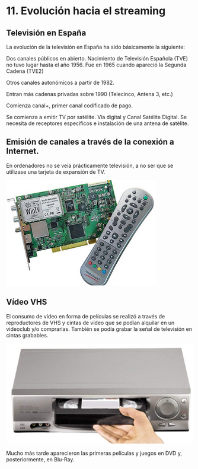 # 11. Evolución hacia el streaming

## Televisión en España

La evolución de la televisión en España ha sido básicamente la siguiente:

Dos canales públicos en abierto. Nacimiento de Televisión Española (TVE) no tuvo lugar hasta el año 1956. Fue en 1965 cuando apareció la Segunda Cadena (TVE2)

Otros canales autonómicos a partir de 1982.

Entran más cadenas privadas sobre 1990 (Telecinco, Antena 3, etc.)

Comienza canal+, primer canal codificado de pago.

Se comienza a emitir TV por satélite. Vía digital y Canal Satélite Digital. Se necesita de receptores específicos e instalación de una antena de satélite.

## Emisión de canales a través de la conexión a Internet.

En ordenadores no se veía prácticamente televisión, a no ser que se utilizase una tarjeta de expansión de TV.

![](media/image55.png)

## Vídeo VHS

El consumo de vídeo en forma de películas se realizó a través de reproductores de VHS y cintas de vídeo que se podían alquilar en un videoclub y/o comprarlas. También se podía grabar la señal de televisión en cintas grabables.

![](media/image56.jpeg)

Mucho más tarde aparecieron las primeras películas y juegos en DVD y, posteriormente, en Blu-Ray.
